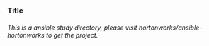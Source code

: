 ### Title

###### This is a ansible study directory, please visit hortonworks/ansible-hortonworks to get the project. 

